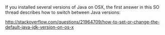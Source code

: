 If you installed several versions of Java on OSX, the first answer in
this SO thread describes how to switch between Java versions:

<http://stackoverflow.com/questions/21964709/how-to-set-or-change-the-default-java-jdk-version-on-os-x>
